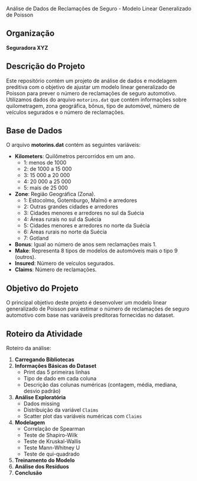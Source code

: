  Análise de Dados de Reclamações de Seguro - Modelo Linear Generalizado de Poisson

## Organização
**Seguradora XYZ**

## Descrição do Projeto
Este repositório contém um projeto de análise de dados e modelagem preditiva com o objetivo de ajustar um modelo linear generalizado de Poisson para prever o número de reclamações de seguro automotivo. Utilizamos dados do arquivo `motorins.dat` que contém informações sobre quilometragem, zona geográfica, bônus, tipo de automóvel, número de veículos segurados e o número de reclamações.

## Base de Dados
O arquivo **motorins.dat** contém as seguintes variáveis:
- **Kilometers**: Quilômetros percorridos em um ano.
  - 1: menos de 1000
  - 2: de 1000 a 15 000
  - 3: 15 000 a 20 000
  - 4: 20 000 a 25 000
  - 5: mais de 25 000
- **Zone**: Região Geográfica (Zona).
  - 1: Estocolmo, Gotemburgo, Malmö e arredores
  - 2: Outras grandes cidades e arredores
  - 3: Cidades menores e arredores no sul da Suécia
  - 4: Áreas rurais no sul da Suécia
  - 5: Cidades menores e arredores no norte da Suécia
  - 6: Áreas rurais no norte da Suécia
  - 7: Gotland
- **Bonus**: Igual ao número de anos sem reclamações mais 1.
- **Make**: Representa 8 tipos de modelos de automóveis mais o tipo 9 (outros).
- **Insured**: Número de veículos segurados.
- **Claims**: Número de reclamações.

## Objetivo do Projeto
O principal objetivo deste projeto é desenvolver um modelo linear generalizado de Poisson para estimar o número de reclamações de seguro automotivo com base nas variáveis preditoras fornecidas no dataset.

## Roteiro da Atividade

Roteiro da análise:

1. **Carregando Bibliotecas**
2. **Informações Básicas do Dataset**
    - Print das 5 primeiras linhas
    - Tipo de dado em cada coluna
    - Descrição das colunas numéricas (contagem, média, mediana, desvio padrão)
3. **Análise Exploratória**
    - Dados missing
    - Distribuição da variável `Claims`
    - Scatter plot das variáveis numéricas com `Claims`
4. **Modelagem**
    - Correlação de Spearman
    - Teste de Shapiro-Wilk
    - Teste de Kruskal-Wallis
    - Teste Mann-Whitney U
    - Teste de qui-quadrado
5. **Treinamento do Modelo**
6. **Análise dos Resíduos**
7. **Conclusão**
